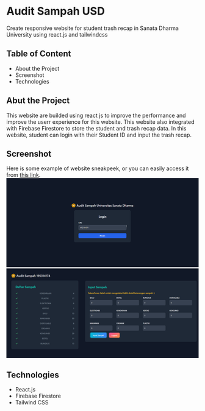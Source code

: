 # Audit Sampah USD
Create responsive website for student trash recap in Sanata Dharma University using react.js and tailwindcss

## Table of Content
- About the Project
- Screenshot
- Technologies

## Abut the Project
This website are builded using react js to improve the performance and improve the userr experience for this website. This website also integrated with Firebase Firestore to store the student and trash recap data. In this website, student can login with their Student ID and input the trash recap.

## Screenshot
Here is some example of website sneakpeek, or you can easily access it from  [this link](https://fchsampah.web.app/).
![My Image](screenshot/1.png)  ![My Image](screenshot/2.png)

## Technologies
- React.js
- Firebase Firestore
- Tailwind CSS
